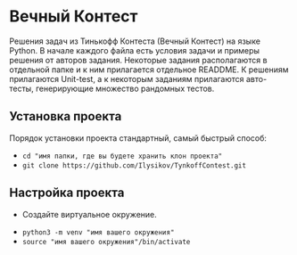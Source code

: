 Вечный Контест
==============

Решения задач из Тинькофф Контеста (Вечный Контест) на языке Python. 
В начале каждого файла есть условия задачи и примеры решения от авторов задания.
Некоторые задания располагаются в отдельной папке и к ним прилагается отдельное READDME. 
К решениям прилагаются Unit-test, а к некоторым заданиям прилагаются авто-тесты, 
генерирующие множество рандомных тестов.

Установка проекта
-----------------
Порядок установки проекта стандартный, самый быстрый способ:
- `cd "имя папки, где вы будете хранить клон проекта"`
- `git clone https://github.com/Ilysikov/TynkoffContest.git`

Настройка проекта
------------------
* Создайте виртуальное окружение. 
- `python3 -m venv "имя вашего окружения"`
- `source "имя вашего окружения"/bin/activate`